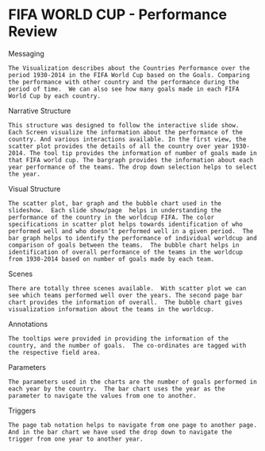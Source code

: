# FIFA WORLD CUP - Performance Review

Messaging

	The Visualization describes about the Countries Performance over the period 1930-2014 in the FIFA World Cup based on the Goals. Comparing the performance with other country and the performance during the period of time.  We can also see how many goals made in each FIFA World Cup by each country. 

Narrative Structure

	This structure was designed to follow the interactive slide show.  Each Screen visualize the information about the performance of the country. And various interactions available. In the first view, the scatter plot provides the details of all the country over year 1930-2014. The tool tip provides the information of number of goals made in that FIFA world cup. The bargraph provides the information about each year performance of the teams. The drop down selection helps to select the year.

Visual Structure

	The scatter plot, bar graph and the bubble chart used in the slideshow.  Each slide show/page  helps in understanding the performance of the country in the worldcup FIFA. The color specifications in scatter plot helps towards identification of who performed well and who doesn’t performed well in a given period.  The bar graph helps to identify the performance of individual worldcup and comparison of goals between the teams.  The bubble chart helps in identification of overall performance of the teams in the worldcup from 1930-2014 based on number of goals made by each team.

Scenes

	There are totally three scenes available.  With scatter plot we can see which teams performed well over the years. The second page bar chart provides the information of overall.  The bubble chart gives visualization information about the teams in the worldcup. 

Annotations

	The tooltips were provided in providing the information of the country, and the number of goals.  The co-ordinates are tagged with the respective field area.	

Parameters

	The parameters used in the charts are the number of goals performed in each year by the country.  The bar chart uses the year as the parameter to navigate the values from one to another.

Triggers

	The page tab notation helps to navigate from one page to another page. And in the bar chart we have used the drop down to navigate the trigger from one year to another year.


